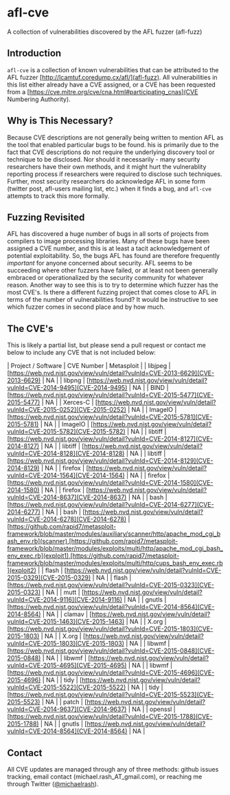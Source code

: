 # afl-cve
A collection of vulnerabilities discovered by the AFL fuzzer (afl-fuzz)

## Introduction
`afl-cve` is a collection of known vulnerabilities that can be attributed to the
AFL fuzzer [http://lcamtuf.coredump.cx/afl/](afl-fuzz). All vulnerabilities in
this list either already have a CVE assigned, or a CVE has been requested from a
[https://cve.mitre.org/cve/cna.html#participating_cnas](CVE Numbering Authority).

## Why is This Necessary?
Because CVE descriptions are not generally being written to mention AFL as the
tool that enabled particular bugs to be found. his is primarily due to the fact
that CVE descriptions do not require the underlying discovery tool or technique
to be disclosed. Nor should it necessarily - many security researchers have their
own methods, and it might hurt the vulnerablity reporting process if researchers
were required to disclose such techniques. Further, most security researchers do
acknowledge AFL in some form (twitter post, afl-users mailing list, etc.) when
it finds a bug, and `afl-cve` attempts to track this more formally.

## Fuzzing Revisited
AFL has discovered a huge number of bugs in all sorts of projects from compilers
to image processing libraries. Many of these bugs have been assigned a CVE number,
and this is at least a tacit acknowledgement of potential exploitability. So, the
bugs AFL has found are therefore frequently *important* for anyone concerned about
security. AFL seems to be succeeding where other fuzzers have failed, or at least
not been generally embraced or operationalized by the security community for
whatever reason. Another way to see this is to try to determine which fuzzer has
the most CVE's. Is there a different fuzzing project that comes close to AFL in
terms of the number of vulnerabilities found? It would be instructive to see
which fuzzer comes in second place and by how much.

## The CVE's
This is likely a partial list, but please send a pull request or contact me below
to include any CVE that is not included below:

| Project / Software | CVE Number | Metasploit |
| libjpeg | [https://web.nvd.nist.gov/view/vuln/detail?vulnId=CVE-2013-6629](CVE-2013-6629) | NA |
| libpng | [https://web.nvd.nist.gov/view/vuln/detail?vulnId=CVE-2014-9495](CVE-2014-9495) | NA |
| BIND | [https://web.nvd.nist.gov/view/vuln/detail?vulnId=CVE-2015-5477](CVE-2015-5477) | NA |
| Xerces-C | [https://web.nvd.nist.gov/view/vuln/detail?vulnId=CVE-2015-0252](CVE-2015-0252) | NA |
| ImageIO | [https://web.nvd.nist.gov/view/vuln/detail?vulnId=CVE-2015-5781](CVE-2015-5781) | NA |
| ImageIO | [https://web.nvd.nist.gov/view/vuln/detail?vulnId=CVE-2015-5782](CVE-2015-5782) | NA |
| libtiff | [https://web.nvd.nist.gov/view/vuln/detail?vulnId=CVE-2014-8127](CVE-2014-8127) | NA |
| libtiff | [https://web.nvd.nist.gov/view/vuln/detail?vulnId=CVE-2014-8128](CVE-2014-8128) | NA |
| libtiff | [https://web.nvd.nist.gov/view/vuln/detail?vulnId=CVE-2014-8129](CVE-2014-8129) | NA |
| firefox | [https://web.nvd.nist.gov/view/vuln/detail?vulnId=CVE-2014-1564](CVE-2014-1564) | NA |
| firefox | [https://web.nvd.nist.gov/view/vuln/detail?vulnId=CVE-2014-1580](CVE-2014-1580) | NA |
| firefox | [https://web.nvd.nist.gov/view/vuln/detail?vulnId=CVE-2014-8637](CVE-2014-8637) | NA |
| bash | [https://web.nvd.nist.gov/view/vuln/detail?vulnId=CVE-2014-6277](CVE-2014-6277) | NA |
| bash | [https://web.nvd.nist.gov/view/vuln/detail?vulnId=CVE-2014-6278](CVE-2014-6278) | [https://github.com/rapid7/metasploit-framework/blob/master/modules/auxiliary/scanner/http/apache_mod_cgi_bash_env.rb](scanner),[https://github.com/rapid7/metasploit-framework/blob/master/modules/exploits/multi/http/apache_mod_cgi_bash_env_exec.rb](exploit1),[https://github.com/rapid7/metasploit-framework/blob/master/modules/exploits/multi/http/cups_bash_env_exec.rb](exploit2) |
| flash | [https://web.nvd.nist.gov/view/vuln/detail?vulnId=CVE-2015-0329](CVE-2015-0329) | NA |
| flash | [https://web.nvd.nist.gov/view/vuln/detail?vulnId=CVE-2015-0323](CVE-2015-0323) | NA |
| mutt | [https://web.nvd.nist.gov/view/vuln/detail?vulnId=CVE-2014-9116](CVE-2014-9116) | NA |
| gnutls | [https://web.nvd.nist.gov/view/vuln/detail?vulnId=CVE-2014-8564](CVE-2014-8564) | NA |
| clamav | [https://web.nvd.nist.gov/view/vuln/detail?vulnId=CVE-2015-1463](CVE-2015-1463) | NA |
| X.org | [https://web.nvd.nist.gov/view/vuln/detail?vulnId=CVE-2015-1803](CVE-2015-1803) | NA |
| X.org | [https://web.nvd.nist.gov/view/vuln/detail?vulnId=CVE-2015-1803](CVE-2015-1803) | NA |
| libwmf | [https://web.nvd.nist.gov/view/vuln/detail?vulnId=CVE-2015-0848](CVE-2015-0848) | NA |
| libwmf | [https://web.nvd.nist.gov/view/vuln/detail?vulnId=CVE-2015-4695](CVE-2015-4695) | NA |
| libwmf | [https://web.nvd.nist.gov/view/vuln/detail?vulnId=CVE-2015-4696](CVE-2015-4696) | NA |
| tidy | [https://web.nvd.nist.gov/view/vuln/detail?vulnId=CVE-2015-5522](CVE-2015-5522) | NA |
| tidy | [https://web.nvd.nist.gov/view/vuln/detail?vulnId=CVE-2015-5523](CVE-2015-5523) | NA |
| patch | [https://web.nvd.nist.gov/view/vuln/detail?vulnId=CVE-2014-9637](CVE-2014-9637) | NA |
| openssl | [https://web.nvd.nist.gov/view/vuln/detail?vulnId=CVE-2015-1788](CVE-2015-1788) | NA |
| gnutls | [https://web.nvd.nist.gov/view/vuln/detail?vulnId=CVE-2014-8564](CVE-2014-8564) | NA |

## Contact
All CVE updates are managed through any of three methods: github issues tracking, email
contact (michael.rash_AT_gmail.com), or reaching me through
Twitter ([@michaelrash](https://twitter.com/michaelrash)).
